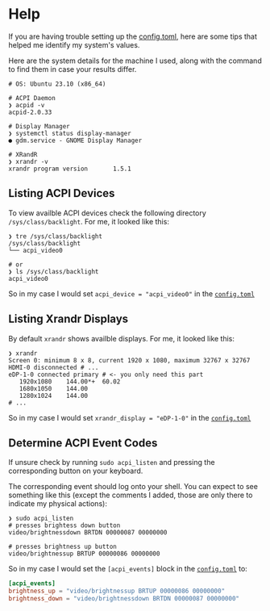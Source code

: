 # Help

If you are having trouble setting up the [config.toml](config.toml), here are some tips that helped me identify my system's values.

Here are the system details for the machine I used, along with the command to find them in case your results differ.

```shell
# OS: Ubuntu 23.10 (x86_64)

# ACPI Daemon
❯ acpid -v
acpid-2.0.33

# Display Manager
❯ systemctl status display-manager
● gdm.service - GNOME Display Manager

# XRandR
❯ xrandr -v
xrandr program version       1.5.1
```

## Listing ACPI Devices

To view availble ACPI devices check the following directory `/sys/class/backlight`. For me, it looked like this:

```shell
❯ tre /sys/class/backlight
/sys/class/backlight
└── acpi_video0

# or
❯ ls /sys/class/backlight
acpi_video0
```

So in my case I would set `acpi_device = "acpi_video0"` in the [`config.toml`](config.toml)

## Listing Xrandr Displays

By default `xrandr` shows availble displays. For me, it looked like this:

```shell
❯ xrandr
Screen 0: minimum 8 x 8, current 1920 x 1080, maximum 32767 x 32767
HDMI-0 disconnected # ...
eDP-1-0 connected primary # <- you only need this part
   1920x1080    144.00*+  60.02
   1680x1050    144.00
   1280x1024    144.00
# ...
```

So in my case I would set `xrandr_display = "eDP-1-0"` in the [`config.toml`](config.toml)

## Determine ACPI Event Codes

If unsure check by running `sudo acpi_listen` and pressing the corresponding button on your keyboard.

The corresponding event should log onto your shell. You can expect to see something like this (except the comments I added, those are only there to indicate my physical actions):

```shell
❯ sudo acpi_listen
# presses brightess down button
video/brightnessdown BRTDN 00000087 00000000

# presses brightness up button
video/brightnessup BRTUP 00000086 00000000
```

So in my case I would set the `[acpi_events]` block in the [`config.toml`](config.toml) to:

```toml
[acpi_events]
brightness_up = "video/brightnessup BRTUP 00000086 00000000"
brightness_down = "video/brightnessdown BRTDN 00000087 00000000"
```
